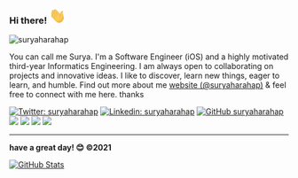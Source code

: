 ### Hi there! <img src="https://raw.githubusercontent.com/suryaharahap/suryaharahap/master/wave.gif" width="30px">
<p align="left"> <img src="https://komarev.com/ghpvc/?username=suryaharahap&label=Views&color=blue&style=plastic" alt="suryaharahap" /> </p>


You can call me Surya. I'm a Software Engineer (iOS) and a highly motivated third-year Informatics Engineering. I am always open to collaborating on projects and innovative ideas. I like to discover, learn new things, eager to learn, and humble. Find out more about me [website (@suryaharahap)](https://suryaharahap.tech) & feel free to connect with me here. thanks

[![Twitter: suryaharahap](https://img.shields.io/twitter/follow/SuryaHarahap18?style=social)](https://twitter.com/SuryaHarahap18)
[![Linkedin: suryaharahap](https://img.shields.io/badge/-suryaharahap-blue?style=flat-square&logo=Linkedin&logoColor=white&link=https://www.linkedin.com/in/suryaharahap)](https://www.linkedin.com/in/suryaharahap)
[![GitHub suryaharahap](https://img.shields.io/github/followers/suryaharahap?label=follow&style=social)](https://github.com/suryaharahap)
<br>
<img src="https://img.shields.io/badge/git-%23F05033.svg?logo=git&logoColor=white"/>
<img src="https://img.shields.io/badge/iOS-000000?logo=ios&logoColor=white">
<img src="https://img.shields.io/badge/swift-%23FA7343.svg?logo=swift&logoColor=white"/>
<img src="https://img.shields.io/badge/Xcode-007ACC??logo=Xcode&logoColor=white"/>

---
**have a great day! 😊 ©2021**

<!--
### Gihub Stats & Languages

<a href="https://github.com/suryaharahap">
  <img align="center" src="https://github-readme-stats.vercel.app/api/top-langs/?username=suryaharahap&theme=light&hide_langs_below=1" />
</a>
-->
<a href="https://github.com/suryaharahap">
 <img align="top" src="https://github-readme-stats.vercel.app/api?username=suryaharahap&amp;show_icons=true&amp;count_private=true&amp;theme=cobalt" alt="GitHub Stats"/>
</a>

